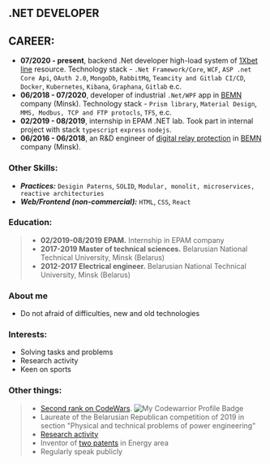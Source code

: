 ## .NET DEVELOPER

## CAREER:
- **07/2020 - present**, backend .Net developer high-load system of [1Xbet line](https://1xbet.com/en/line/) resource. Technology stack - `.Net Framework/Core`, `WCF`, `ASP .net Core Api`, `OAuth 2.0`, `MongoDb`, `RabbitMq`, `Teamcity and Gitlab CI/CD`, `Docker`, `Kubernetes`, `Kibana`, `Graphana`, `Gitlab` e.c.
- **06/2018 - 07/2020**, developer of industrial `.Net/WPF` app in [BEMN](http://www.bemn.by) company (Minsk). Technology stack - `Prism library`, `Material Design`, `MMS, Modbus, TCP and FTP protocls`, `TFS`, e.c.
- **02/2019 - 08/2019**, internship in EPAM .NET lab. Took part in internal project with stack `typescript` `express` `nodejs`.
- **06/2016 - 06/2018**, an R&D engineer of [digital relay protection](https://en.wikipedia.org/wiki/Digital_protective_relay) in [BEMN](http://www.bemn.by) company (Minsk).

### Other Skills:
- ***Practices:*** `Desigin Paterns`, `SOLID`, `Modular, monolit, microservices, reactive architecturies`
- ***Web/Frontend (non-commercial):*** `HTML`, `CSS`, `React`

### Education:
> - **02/2019-08/2019 EPAM.** Internship in EPAM company
> - **2017-2019 Master of technical sciences.** Belarusian National Technical University, Minsk (Belarus)
> - **2012-2017 Electrical engineer.** Belarusian National Technical University, Minsk (Belarus)

### About me
- Do not afraid of difficulties, new and old technologies

### Interests:
- Solving tasks and problems
- Research activity
- Keen on sports

### Other things:
> - [Second rank on CodeWars](https://www.codewars.com/users/VladKachenya). ![My Codewarrior Profile Badge](https://www.codewars.com/users/VladKachenya/badges/small)
> - Laureate of the Belarusian Republican competition of 2019 in section "Physical and technical problems of power engineering"
> - [Research activity](https://www.scopus.com/authid/detail.uri?authorId=57199259310) 
> - Inventor of [two patents](https://www.eapo.org/ru/search.html?search_string=%D0%9A%D0%B0%D1%87%D0%B5%D0%BD%D1%8F) in Energy area
> - Regularly speak publicly
